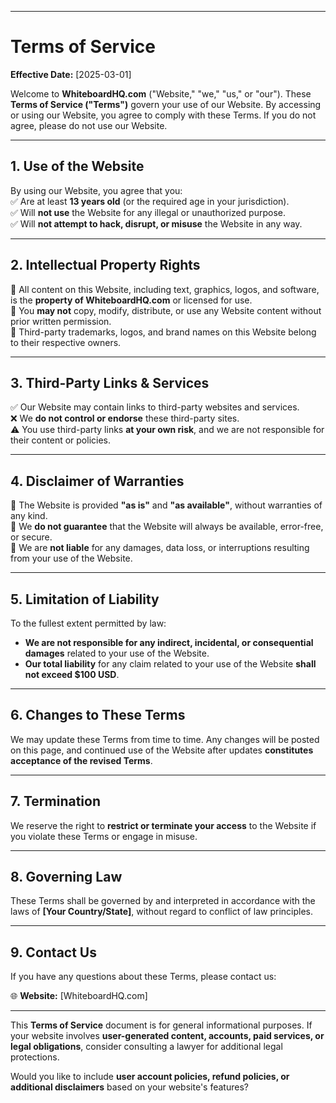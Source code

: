 
---

# **Terms of Service**
**Effective Date:** [2025-03-01]  

Welcome to **WhiteboardHQ.com** ("Website," "we," "us," or "our"). These **Terms of Service ("Terms")** govern your use of our Website. By accessing or using our Website, you agree to comply with these Terms. If you do not agree, please do not use our Website.

---

## **1. Use of the Website**
By using our Website, you agree that you:  
✅ Are at least **13 years old** (or the required age in your jurisdiction).  
✅ Will **not use** the Website for any illegal or unauthorized purpose.  
✅ Will **not attempt to hack, disrupt, or misuse** the Website in any way.

---

## **2. Intellectual Property Rights**
🔹 All content on this Website, including text, graphics, logos, and software, is the **property of WhiteboardHQ.com** or licensed for use.  
🔹 You **may not** copy, modify, distribute, or use any Website content without prior written permission.  
🔹 Third-party trademarks, logos, and brand names on this Website belong to their respective owners.

---

## **3. Third-Party Links & Services**
✅ Our Website may contain links to third-party websites and services.  
❌ We **do not control or endorse** these third-party sites.  
⚠️ You use third-party links **at your own risk**, and we are not responsible for their content or policies.

---

## **4. Disclaimer of Warranties**
🚫 The Website is provided **"as is"** and **"as available"**, without warranties of any kind.  
🚫 We **do not guarantee** that the Website will always be available, error-free, or secure.  
🚫 We are **not liable** for any damages, data loss, or interruptions resulting from your use of the Website.

---

## **5. Limitation of Liability**
To the fullest extent permitted by law:
- **We are not responsible for any indirect, incidental, or consequential damages** related to your use of the Website.
- **Our total liability** for any claim related to your use of the Website **shall not exceed $100 USD**.

---

## **6. Changes to These Terms**
We may update these Terms from time to time. Any changes will be posted on this page, and continued use of the Website after updates **constitutes acceptance of the revised Terms**.

---

## **7. Termination**
We reserve the right to **restrict or terminate your access** to the Website if you violate these Terms or engage in misuse.

---

## **8. Governing Law**
These Terms shall be governed by and interpreted in accordance with the laws of **[Your Country/State]**, without regard to conflict of law principles.

---

## **9. Contact Us**
If you have any questions about these Terms, please contact us:

🌐 **Website:** [WhiteboardHQ.com]

---

This **Terms of Service** document is for general informational purposes. If your website involves **user-generated content, accounts, paid services, or legal obligations**, consider consulting a lawyer for additional legal protections.

Would you like to include **user account policies, refund policies, or additional disclaimers** based on your website's features?
